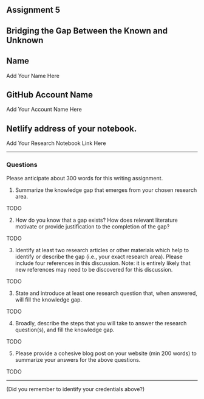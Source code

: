 ## Assignment 5
## Bridging the Gap Between the Known and Unknown

## Name
Add Your Name Here

## GitHub Account Name
Add Your Account Name Here

## Netlify address of your notebook.
Add Your Research Notebook Link Here

---

### Questions
Please anticipate about 300 words for this writing assignment.

1. Summarize the knowledge gap that emerges from your chosen research area.

 TODO

2. How do you know that a gap exists? How does relevant literature motivate or provide justification to the completion of the gap?

 TODO

3. Identify at least two research articles or other materials which help to identify or describe the gap (i.e., your exact research area). Please include four references in this discussion. Note: it is entirely likely that new references may need to be discovered for this discussion.

 TODO

3. State and introduce at least one research question that, when answered, will fill the knowledge gap.

 TODO

4. Broadly, describe the steps that you will take to answer the research question(s), and fill the knowledge gap.

 TODO

5. Please provide a cohesive blog post on your website (min 200 words) to summarize your answers for the above questions.

 TODO 
 
---

(Did you remember to identify your credentials above?)
